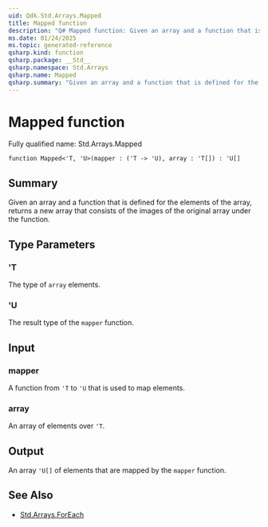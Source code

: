 ```yaml
---
uid: Qdk.Std.Arrays.Mapped
title: Mapped function
description: "Q# Mapped function: Given an array and a function that is defined for the elements of the array, returns a new array that consists of the images of the original array under the function."
ms.date: 01/24/2025
ms.topic: generated-reference
qsharp.kind: function
qsharp.package: __Std__
qsharp.namespace: Std.Arrays
qsharp.name: Mapped
qsharp.summary: "Given an array and a function that is defined for the elements of the array, returns a new array that consists of the images of the original array under the function."
---
```


# Mapped function

Fully qualified name: Std.Arrays.Mapped

```qsharp
function Mapped<'T, 'U>(mapper : ('T -> 'U), array : 'T[]) : 'U[]
```

## Summary
Given an array and a function that is defined
for the elements of the array, returns a new array that consists
of the images of the original array under the function.

## Type Parameters
### 'T
The type of `array` elements.
### 'U
The result type of the `mapper` function.

## Input
### mapper
A function from `'T` to `'U` that is used to map elements.
### array
An array of elements over `'T`.

## Output
An array `'U[]` of elements that are mapped by the `mapper` function.

## See Also
- [Std.Arrays.ForEach](xref:Qdk.Std.Arrays.ForEach)
